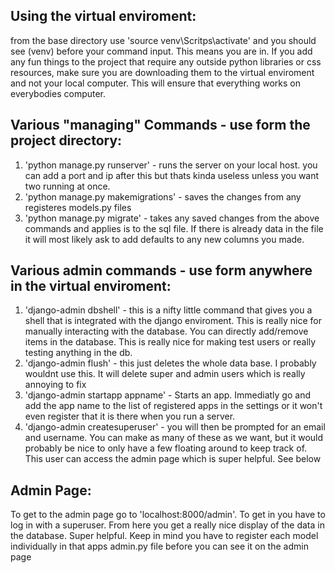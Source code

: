 ## Using the virtual enviroment:
from the base directory use 'source venv\Scritps\activate' and you should see (venv) before your command input. This means you are in. If you add any fun things to the project that require any outside python libraries or css resources, make sure you are downloading them to the virtual enviroment and not your local computer. This will ensure that everything works on everybodies computer.

## Various "managing" Commands - use form the project directory:
1. 'python manage.py runserver' - runs the server on your local host. you can add a port and ip after this but thats kinda useless unless you want two running at once.
2. 'python manage.py makemigrations' - saves the changes from any registeres models.py files
3. 'python manage.py migrate'  - takes any saved changes from the above commands and applies is to the sql file. If there is already data in the file it will most likely ask to add defaults to any new columns you made.

## Various admin commands - use form anywhere in the virtual enviroment:
1. 'django-admin dbshell' - this is a nifty little command that gives you a shell that is integrated with the django enviroment. This is really nice for manually interacting with the database. You can directly add/remove items in the database. This is really nice for making test users or really testing anything in the db.
2. 'django-admin flush' - this just deletes the whole data base. I probably wouldnt use this. It will delete super and admin users which is really annoying to fix
3. 'django-admin startapp appname' - Starts an app. Immediatly go and add the app name to the list of registered apps in the settings or it won't even register that it is there when you run a server.
4. 'django-admin createsuperuser' - you will then be prompted for an email and username. You can make as many of these as we want, but it would probably be nice to only have a few floating around to keep track of. This user can access the admin page which is super helpful. See below

## Admin Page:
To get to the admin page go to 'localhost:8000/admin'. To get in you have to log in with a superuser. From here you get a really nice display of the data in the database. Super helpful. Keep in mind you have to register each model individually in that apps admin.py file before you can see it on the admin page
